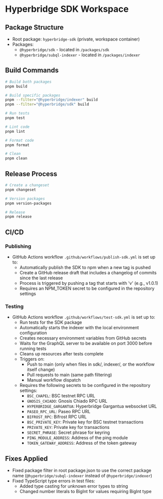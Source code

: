# Hyperbridge SDK Workspace

## Package Structure
- Root package: `hyperbridge-sdk` (private, workspace container)
- Packages:
  - `@hyperbridge/sdk` - located in `/packages/sdk`
  - `@hyperbridge/subql-indexer` - located in `/packages/indexer`

## Build Commands
```bash
# Build both packages
pnpm build

# Build specific packages
pnpm --filter="@hyperbridge/indexer" build
pnpm --filter="@hyperbridge/sdk" build

# Run tests
pnpm test

# Lint code
pnpm lint

# Format code
pnpm format

# Clean
pnpm clean
```

## Release Process
```bash
# Create a changeset
pnpm changeset

# Version packages
pnpm version-packages

# Release
pnpm release
```

## CI/CD

### Publishing
- GitHub Actions workflow `.github/workflows/publish-sdk.yml` is set up to:
  - Automatically publish the SDK to npm when a new tag is pushed
  - Create a GitHub release draft that includes a changelog of commits since the last release
  - Process is triggered by pushing a tag that starts with 'v' (e.g., v1.0.1)
  - Requires an NPM_TOKEN secret to be configured in the repository settings

### Testing
- GitHub Actions workflow `.github/workflows/test-sdk.yml` is set up to:
  - Run tests for the SDK package
  - Automatically starts the indexer with the local environment configuration
  - Creates necessary environment variables from GitHub secrets
  - Waits for the GraphQL server to be available on port 3000 before running tests
  - Cleans up resources after tests complete
  - Triggers on:
    - Push to main (only when files in sdk/, indexer/, or the workflow itself change)
    - Pull requests to main (same path filtering)
    - Manual workflow dispatch
  - Requires the following secrets to be configured in the repository settings:
    - `BSC_CHAPEL`: BSC testnet RPC URL
    - `GNOSIS_CHIADO`: Gnosis Chiado RPC URL
    - `HYPERBRIDGE_GARGANTUA`: Hyperbridge Gargantua websocket URL
    - `PASEO_RPC_URL`: Paseo RPC URL
    - `BIFROST_RPC`: Bifrost RPC URL
    - `BSC_PRIVATE_KEY`: Private key for BSC testnet transactions
    - `PRIVATE_KEY`: Private key for transactions
    - `SECRET_PHRASE`: Secret phrase for keyring
    - `PING_MODULE_ADDRESS`: Address of the ping module
    - `TOKEN_GATEWAY_ADDRESS`: Address of the token gateway

## Fixes Applied
- Fixed package filter in root package.json to use the correct package name (`@hyperbridge/subql-indexer` instead of `@hyperbridge/indexer`)
- Fixed TypeScript type errors in test files:
  - Added type casting for unknown error types to string
  - Changed number literals to BigInt for values requiring BigInt type